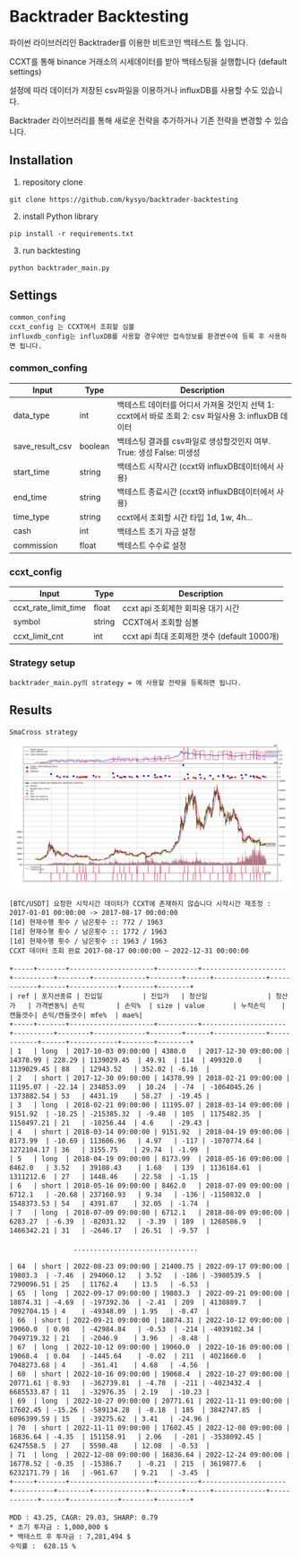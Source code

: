 # Backtrader Backtesting
파이썬 라이브러리인 Backtrader를 이용한 비트코인 백테스트 툴 입니다.

CCXT를 통해 binance 거래소의 시세데이터를 받아 백테스팅을 실행합니다 (default settings)

설정에 따라 데이터가 저장된 csv파일을 이용하거나 influxDB를 사용할 수도 있습니다.

Backtrader 라이브러리를 통해 새로운 전략을 추가하거나 기존 전략을 변경할 수 있습니다.

## Installation

1. repository clone 
```
git clone https://github.com/kysyo/backtrader-backtesting
```

2. install Python library
```
pip install -r requirements.txt
```

3. run backtesting
```
python backtrader_main.py
```

## Settings

```
common_confing
ccxt_config 는 CCXT에서 조회할 심볼
influxdb_config는 influxDB를 사용할 경우에만 접속정보를 환경변수에 등록 후 사용하면 됩니다.
```

### common_confing

| Input       |Type  | Description |
| ----------- |----- | ----------- |  
|data_type|int|백테스트 데이터를 어디서 가져올 것인지 선택 1: ccxt에서 바로 조회 2: csv 파일사용 3: influxDB 데이터 |  
|save_result_csv|boolean|백테스팅 결과를 csv파일로 생성할것인지 여부. True: 생성 False: 미생성 |  
|start_time|string|백테스트 시작시간 (ccxt와 influxDB데이터에서 사용) |  
|end_time|string|백테스트 종료시간 (ccxt와 influxDB데이터에서 사용) |  
|time_type|string|ccxt에서 조회할 시간 타입 1d, 1w, 4h... |  
|cash|int|백테스트 초기 자금 설정 |
|commission|float|백테스트 수수료 설정 |

### ccxt_config
| Input       |Type  | Description |
| ----------- |----- | ----------- | 
|ccxt_rate_limit_time|float|ccxt api 조회제한 회피용 대기 시간 |
|symbol|string| CCXT에서 조회할 심볼 |
|ccxt_limit_cnt|int|ccxt api 최대 조회제한 갯수 (default 1000개) |

### Strategy setup
```
backtrader_main.py의 strategy = 에 사용할 전략을 등록하면 됩니다.
```

## Results

```
SmaCross strategy
```

![alt text](result/backtesting_result.png "backtesting_result_png")

```
[BTC/USDT] 요청한 시작시간 데이터가 CCXT에 존재하지 않습니다 시작시간 재조정 : 2017-01-01 00:00:00 -> 2017-08-17 00:00:00
[1d] 현재수행 횟수 / 남은횟수 :: 772 / 1963
[1d] 현재수행 횟수 / 남은횟수 :: 1772 / 1963
[1d] 현재수행 횟수 / 남은횟수 :: 1963 / 1963
CCXT 데이터 조회 완료 2017-08-17 00:00:00 ~ 2022-12-31 00:00:00

+-----+-------+---------------------+----------+---------------------+----------+--------+-------------+--------+------+-------------+------------+------+------------+--------+--------+
| ref | 포지션종류 | 진입일          | 진입가   | 청산일               | 청산가   | 가격변동%| 손익        | 손익%  | size | value       | 누적손익    | 캔들갯수| 손익/캔들갯수| mfe%  | mae%|
+-----+-------+---------------------+----------+---------------------+----------+--------+-------------+--------+------+-------------+------------+------+------------+--------+--------+
| 1   | long  | 2017-10-03 09:00:00 | 4380.0   | 2017-12-30 09:00:00 | 14378.99 | 228.29 | 1139029.45  | 49.91  | 114  | 499320.0    | 1139029.45 | 88   | 12943.52   | 352.02 | -6.16  |
| 2   | short | 2017-12-30 09:00:00 | 14378.99 | 2018-02-21 09:00:00 | 11195.07 | -22.14 | 234853.09   | 10.24  | -74  | -1064045.26 | 1373882.54 | 53   | 4431.19    | 58.27  | -19.45 |
| 3   | long  | 2018-02-21 09:00:00 | 11195.07 | 2018-03-14 09:00:00 | 9151.92  | -18.25 | -215385.32  | -9.48  | 105  | 1175482.35  | 1158497.21 | 21   | -10256.44  | 4.6    | -29.43 |
| 4   | short | 2018-03-14 09:00:00 | 9151.92  | 2018-04-19 09:00:00 | 8173.99  | -10.69 | 113606.96   | 4.97   | -117 | -1070774.64 | 1272104.17 | 36   | 3155.75    | 29.74  | -1.99  |
| 5   | long  | 2018-04-19 09:00:00 | 8173.99  | 2018-05-16 09:00:00 | 8462.0   | 3.52   | 39108.43    | 1.68   | 139  | 1136184.61  | 1311212.6  | 27   | 1448.46    | 22.58  | -1.15  |
| 6   | short | 2018-05-16 09:00:00 | 8462.0   | 2018-07-09 09:00:00 | 6712.1   | -20.68 | 237160.93   | 9.34   | -136 | -1150832.0  | 1548373.53 | 54   | 4391.87    | 32.05  | -1.74  |
| 7   | long  | 2018-07-09 09:00:00 | 6712.1   | 2018-08-09 09:00:00 | 6283.27  | -6.39  | -82031.32   | -3.39  | 189  | 1268586.9   | 1466342.21 | 31   | -2646.17   | 26.51  | -9.57  |

                ...............................

| 64  | short | 2022-08-23 09:00:00 | 21400.75 | 2022-09-17 09:00:00 | 19803.3  | -7.46  | 294060.12   | 3.52   | -186 | -3980539.5  | 7290096.51 | 25   | 11762.4    | 13.5   | -6.53  |
| 65  | long  | 2022-09-17 09:00:00 | 19803.3  | 2022-09-21 09:00:00 | 18874.31 | -4.69  | -197392.36  | -2.41  | 209  | 4138889.7   | 7092704.15 | 4    | -49348.09  | 1.95   | -8.47  |
| 66  | short | 2022-09-21 09:00:00 | 18874.31 | 2022-10-12 09:00:00 | 19060.0  | 0.98   | -42984.84   | -0.53  | -214 | -4039102.34 | 7049719.32 | 21   | -2046.9    | 3.96   | -8.48  |
| 67  | long  | 2022-10-12 09:00:00 | 19060.0  | 2022-10-16 09:00:00 | 19068.4  | 0.04   | -1445.64    | -0.02  | 211  | 4021660.0   | 7048273.68 | 4    | -361.41    | 4.68   | -4.56  |
| 68  | short | 2022-10-16 09:00:00 | 19068.4  | 2022-10-27 09:00:00 | 20771.61 | 8.93   | -362739.81  | -4.78  | -211 | -4023432.4  | 6685533.87 | 11   | -32976.35  | 2.19   | -10.23 |
| 69  | long  | 2022-10-27 09:00:00 | 20771.61 | 2022-11-11 09:00:00 | 17602.45 | -15.26 | -589134.28  | -8.18  | 185  | 3842747.85  | 6096399.59 | 15   | -39275.62  | 3.41   | -24.96 |
| 70  | short | 2022-11-11 09:00:00 | 17602.45 | 2022-12-08 09:00:00 | 16836.64 | -4.35  | 151158.91   | 2.06   | -201 | -3538092.45 | 6247558.5  | 27   | 5598.48    | 12.08  | -0.53  |
| 71  | long  | 2022-12-08 09:00:00 | 16836.64 | 2022-12-24 09:00:00 | 16778.52 | -0.35  | -15386.7    | -0.21  | 215  | 3619877.6   | 6232171.79 | 16   | -961.67    | 9.21   | -3.45  |
+-----+-------+---------------------+----------+---------------------+----------+--------+-------------+--------+------+-------------+------------+------+------------+--------+--------+

MDD : 43.25, CAGR: 29.03, SHARP: 0.79
* 초기 투자금 : 1,000,000 $
* 백테스트 후 투자금 : 7,281,494 $
수익률 :  628.15 %

```
